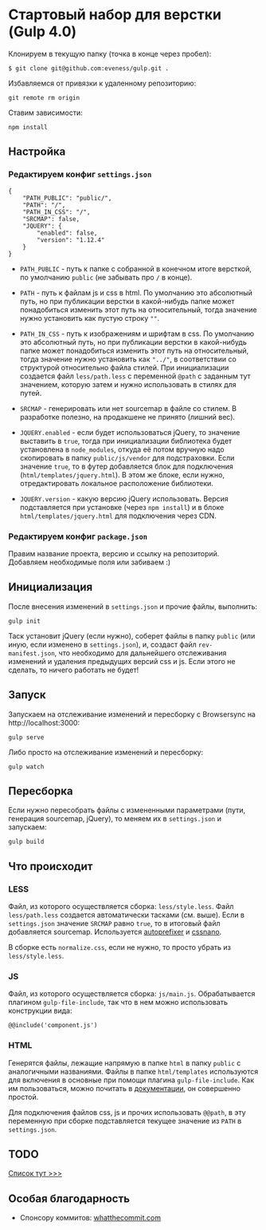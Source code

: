 # Стартовый набор для верстки (Gulp 4.0)

Клонируем в текущую папку (точка в конце через пробел):
```
$ git clone git@github.com:eveness/gulp.git .
```

Избавляемся от привязки к удаленному репозиторию:
```
git remote rm origin
```

Ставим зависимости:
```
npm install
```

## Настройка

### Редактируем конфиг `settings.json`

```
{
	"PATH_PUBLIC": "public/",
	"PATH": "/",
	"PATH_IN_CSS": "/",
	"SRCMAP": false,
	"JQUERY": {
		"enabled": false,
		"version": "1.12.4"
	}
}
```

- `PATH_PUBLIC` - путь к папке с собранной в конечном итоге версткой, по умолчанию `public` (не забывать про `/` в конце).

- `PATH` - путь к файлам js и css в html. По умолчанию это абсолютный путь, но при публикации верстки в какой-нибудь папке может понадобиться изменить этот путь на относительный, тогда значение нужно установить как пустую строку `""`.

- `PATH_IN_CSS` - путь к изображениям и шрифтам в css. По умолчанию это абсолютный путь, но при публикации верстки в какой-нибудь папке может понадобиться изменить этот путь на относительный, тогда значение нужно установить как `"../"`, в соответствии со структурой относительно файла стилей. При инициализации создается файл `less/path.less` с переменной `@path` с заданным тут значением, которую затем и нужно использовать в стилях для путей.

- `SRCMAP` - генерировать или нет sourcemap в файле со стилем. В разработке полезно, на продакшене не принято (лишний вес).

- `JQUERY.enabled` - если будет использоваться jQuery, то значение выставить в `true`, тогда при инициализации библиотека будет установлена в `node_modules`, откуда её потом вручную надо скопировать в папку `public/js/vendor` для подстраховки. Если значение `true`, то в футер добавляется блок для подключения (`html/templates/jquery.html`). В этом же блоке, если нужно, отредактировать локальное расположение библиотеки.

- `JQUERY.version` - какую версию jQuery использовать. Версия подставляется при установке (через `npm install`) и в блоке `html/templates/jquery.html` для подключения через CDN.

### Редактируем конфиг `package.json`

Правим название проекта, версию и ссылку на репозиторий. Добавляем необходимые поля или забиваем :)

## Инициализация

После внесения изменений в `settings.json` и прочие файлы, выполнить:
```
gulp init
```

Таск установит jQuery (если нужно), соберет файлы в папку `public` (или иную, если изменено в `settings.json`), и, создаст файл `rev-manifest.json`, что необходимо для дальнейшего отслеживания изменений и удаления предыдущих версий css и js. Если этого не сделать, то ничего работать не будет!

## Запуск

Запускаем на отслеживание изменений и пересборку с Browsersync на http://localhost:3000:
```
gulp serve
```

Либо просто на отслеживание изменений и пересборку:
```
gulp watch
```

## Пересборка

Если нужно пересобрать файлы с измененными параметрами (пути, генерация sourcemap, jQuery), то меняем их в `settings.json` и запускаем:
```
gulp build
```

## Что происходит

### LESS

Файл, из которого осуществляется сборка: `less/style.less`. Файл `less/path.less` создается автоматически тасками (см. выше). Если в `settings.json` значение `SRCMAP` равно `true`, то в итоговый файл добавляется sourcemap. Используется [autoprefixer](https://github.com/postcss/autoprefixer) и [cssnano](https://github.com/ben-eb/cssnano).

В сборке есть `normalize.css`, если не нужно, то просто убрать из `less/style.less`.

### JS

Файл, из которого осуществляется сборка: `js/main.js`. Обрабатывается плагином `gulp-file-include`, так что в нем можно использовать конструкции вида:
```
@@include('component.js')
```

### HTML

Генерятся файлы, лежащие напрямую в папке `html` в папку `public` с аналогичными названиями. Файлы в папке `html/templates` используются для включения в основные при помощи плагина `gulp-file-include`. Как им пользоваться, можно почитать в [документации](https://github.com/coderhaoxin/gulp-file-include), он совершенно простой.

Для подключения файлов css, js и прочих использовать `@@path`, в эту переменную при сборке подставляется текущее значение из `PATH` в `settings.json`.

## TODO

[Список тут >>>](https://github.com/eveness/gulp/blob/master/TODO.md)

## Особая благодарность

- Спонсору коммитов: [whatthecommit.com](http://whatthecommit.com)